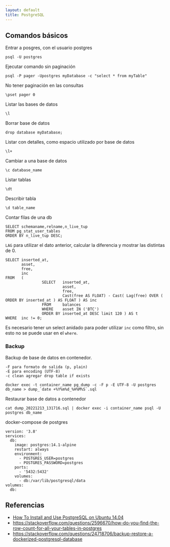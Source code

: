 ```yaml
---
layout: default
title: PostgreSQL
---
```


## Comandos básicos

Entrar a posgres, con el usuario postgres

    psql -U postgres

Ejecutar comando sin paginación

    psql -P pager -Upostgres myDatabase -c "select * from myTable"

No tener paginación en las consultas

    \pset pager 0

Listar las bases de datos

    \l

Borrar base de datos

    drop database myDatabase;

Listar con detalles, como espacio utilizado por base de datos

    \l+

Cambiar a una base de datos

    \c database_name

Listar tablas

    \dt

Describir tabla

    \d table_name

Contar filas de una db

    SELECT schemaname,relname,n_live_tup
    FROM pg_stat_user_tables
    ORDER BY n_live_tup DESC;

`LAG` para utilizar el dato anterior, calcular la diferencia y mostrar las distintas de 0.

    SELECT inserted_at,
           asset,
           free,
           inc
    FROM   (
                    SELECT   inserted_at,
                             asset,
                             free,
                             Cast(free AS FLOAT) - Cast( Lag(free) OVER ( ORDER BY inserted_at ) AS FLOAT ) AS inc
                    FROM     balances
                    WHERE    asset IN ('BTC')
                    ORDER BY inserted_at DESC limit 120 ) AS t
    WHERE  inc != 0;

Es necesario tener un select anidado para poder utilizar `inc` como filtro, sin esto no se puede usar en el `where`.

### Backup

Backup de base de datos en contenedor.

    -F para formato de salida (p, plain)
    -E para encoding (UTF-8)
    -c clean agregar drop table if exists

    docker exec -t container_name pg_dump -c -F p -E UTF-8 -U postgres db_name > dump_`date +%Y%m%d_%H%M%S`.sql

Restaurar base de datos a contenedor

    cat dump_20221213_131716.sql | docker exec -i container_name psql -U postgres db_name

docker-compose de postgres

    version: '3.8'
    services:
      db:
        image: postgres:14.1-alpine
        restart: always
        environment:
          - POSTGRES_USER=postgres
          - POSTGRES_PASSWORD=postgres
        ports:
          - '5432:5432'
        volumes:
          - db:/var/lib/postgresql/data
    volumes:
      db:

## Referencias

-   [How To Install and Use PostgreSQL on Ubuntu 14.04](https://www.digitalocean.com/community/tutorials/how-to-install-and-use-postgresql-on-ubuntu-14-04)
-   https://stackoverflow.com/questions/2596670/how-do-you-find-the-row-count-for-all-your-tables-in-postgres
-   https://stackoverflow.com/questions/24718706/backup-restore-a-dockerized-postgresql-database
